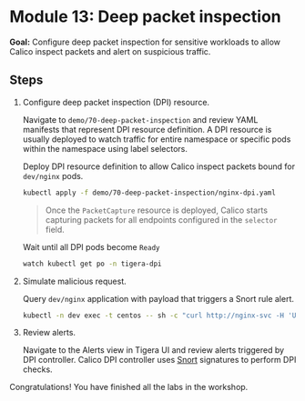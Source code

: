 # Module 13: Deep packet inspection

**Goal:** Configure deep packet inspection for sensitive workloads to allow Calico inspect packets and alert on suspicious traffic.

## Steps

1. Configure deep packet inspection (DPI) resource.

    Navigate to `demo/70-deep-packet-inspection` and review YAML manifests that represent DPI resource definition. A DPI resource is usually deployed to watch traffic for entire namespace or specific pods within the namespace using label selectors.

    Deploy DPI resource definition to allow Calico inspect packets bound for `dev/nginx` pods.

    ```bash
    kubectl apply -f demo/70-deep-packet-inspection/nginx-dpi.yaml
    ```

    >Once the `PacketCapture` resource is deployed, Calico starts capturing packets for all endpoints configured in the `selector` field.

    Wait until all DPI pods become `Ready`

    ```bash
    watch kubectl get po -n tigera-dpi
    ```

2. Simulate malicious request.

    Query `dev/nginx` application with payload that triggers a Snort rule alert.

    ```bash
    kubectl -n dev exec -t centos -- sh -c "curl http://nginx-svc -H 'User-Agent: Mozilla/4.0' -XPOST --data-raw 'smk=1234'"
    ```

3. Review alerts.

    Navigate to the Alerts view in Tigera UI and review alerts triggered by DPI controller. Calico DPI controller uses [Snort](https://www.snort.org/) signatures to perform DPI checks.

Congratulations! You have finished all the labs in the workshop.
